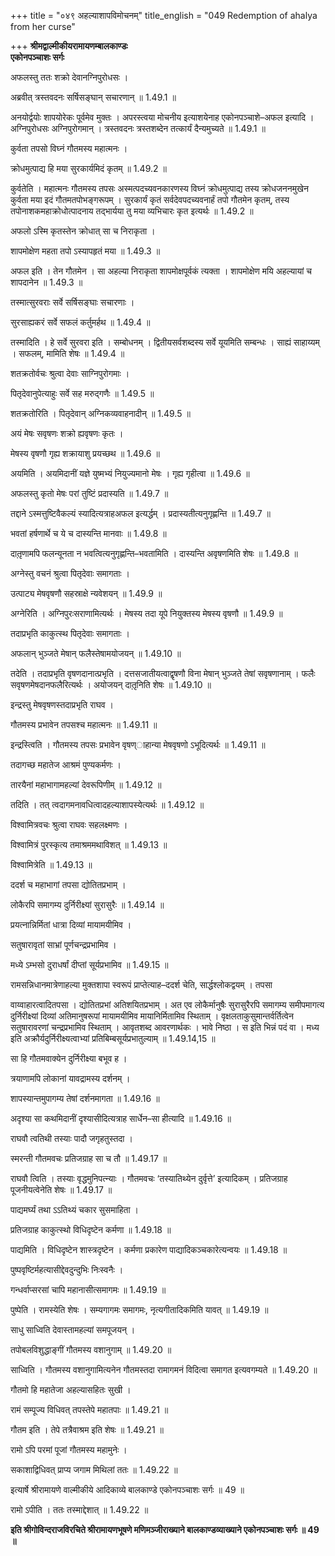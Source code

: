 +++
title = "०४९ अहल्याशापविमोचनम्"
title_english = "049 Redemption of ahalya from her curse"

+++
**श्रीमद्वाल्मीकीयरामायणम्बालकाण्डः  
एकोनपञ्चाशः सर्गः**

अफलस्तु ततः शक्रो देवानग्निपुरोधसः ।

अब्रवीत् त्रस्तवदनः सर्षिसङ्घान् सचारणान् ॥ 1.49.1 ॥

अनयोर्द्वयोः शापयोरेकः पूर्वमेव मुक्तः । अपरस्त्वया मोचनीय इत्याशयेनाह एकोनपञ्चाशे–अफल इत्यादि । अग्निपुरोधसः अग्निपुरोगमान् । त्रस्तवदनः त्रस्तशब्देन तत्कार्यं दैन्यमुच्यते ॥ 1.49.1 ॥

कुर्वता तपसो विघ्नं गौतमस्य महात्मनः ।

क्रोधमुत्पाद्य हि मया सुरकार्यमिदं कृतम् ॥ 1.49.2 ॥

कुर्वतेति । महात्मनः गौतमस्य तपसः अस्मत्पदच्यवनकारणस्य विघ्नं क्रोधमुत्पाद्य तस्य क्रोधजननमुखेन कुर्वता मया इदं गौतमतपोभङ्गरूपम् । सुरकार्यं कृतं सर्वदेवपदच्यवनार्हं तपो गौतमेन कृतम्, तस्य तपोनाशकमहाक्रोधोत्पादनाय तद्भार्यया तु मया व्यभिचारः कृत इत्यर्थः ॥ 1.49.2 ॥

अफलो ऽस्मि कृतस्तेन क्रोधात् सा च निराकृता ।

शापमोक्षेण महता तपो ऽस्यापहृतं मया ॥ 1.49.3 ॥

अफल इति । तेन गौतमेन । सा अहल्या निराकृता शापमोक्षपूर्वकं त्यक्ता । शापमोक्षेण मयि अहल्यायां च शापदानेन ॥ 1.49.3 ॥

तस्मात्सुरवराः सर्वे सर्षिसङ्घाः सचारणाः ।

सुरसाह्यकरं सर्वे सफलं कर्तुमर्हथ ॥ 1.49.4 ॥

तस्मादिति । हे सर्वे सुरवरा इति । सम्बोधनम् । द्वितीयसर्वशब्दस्य सर्वे यूयमिति सम्बन्धः । साह्यं साहाय्यम् । सफलम्, मामिति शेषः ॥ 1.49.4 ॥

शतक्रतोर्वचः श्रुत्वा देवाः साग्निपुरोगमाः ।

पितृदेवानुपेत्याहुः सर्वे सह मरुद्गणैः ॥ 1.49.5 ॥

शतक्रतोरिति । पितृदेवान् अग्निकव्यवाहनादीन् ॥ 1.49.5 ॥

अयं मेषः सवृषणः शक्रो ह्यवृषणः कृतः ।

मेषस्य वृषणौ गृह्य शक्रायाशु प्रयच्छथ ॥ 1.49.6 ॥

अयमिति । अयमिदानीं यज्ञे युष्मभ्यं नियुज्यमानो मेषः । गृह्य गृहीत्वा ॥ 1.49.6 ॥

अफलस्तु कृतो मेषः परां तुष्टिं प्रदास्यति ॥ 1.49.7 ॥

तद्दाने ऽस्मत्तुष्टिवैकल्यं स्यादित्यत्राहअफल इत्यर्द्धम् । प्रदास्यतीत्यनुगृह्णन्ति ॥ 1.49.7 ॥

भवतां हर्षणार्थे च ये च दास्यन्ति मानवाः ॥ 1.49.8 ॥

दातृ़णामपि फलन्यूनता न भवत्वित्यनुगृह्णन्ति–भवतामिति । दास्यन्ति अवृषणमिति शेषः ॥ 1.49.8 ॥

अग्नेस्तु वचनं श्रुत्वा पितृदेवाः समागताः ।

उत्पाट्य मेषवृषणौ सहस्राक्षे न्यवेशयन् ॥ 1.49.9 ॥

अग्नेरिति । अग्निपुरःसराणामित्यर्थः । मेषस्य तदा यूपे नियुक्तस्य मेषस्य वृषणौ ॥ 1.49.9 ॥

तदाप्रभृति काकुत्स्थ पितृदेवाः समागताः ।

अफलान् भुञ्जते मेषान् फलैस्तेषामयोजयन् ॥ 1.49.10 ॥

तदेति । तदाप्रभृति वृषणदानात्प्रभृति । दत्तसजातीयत्वाद्वृषणौ विना मेषान् भुञ्जते तेषां सवृषणानाम् । फलैः सवृषणमेषदानफलैरित्यर्थः । अयोजयन् दातृ़निति शेषः ॥ 1.49.10 ॥

इन्द्रस्तु मेषवृषणस्तदाप्रभृति राघव ।

गौतमस्य प्रभावेन तपसश्च महात्मनः ॥ 1.49.11 ॥

इन्द्रस्त्विति । गौतमस्य तपसः प्रभावेन वृषण्ाहान्या मेषवृषणो ऽभूदित्यर्थः ॥ 1.49.11 ॥

तदागच्छ महातेज आश्रमं पुण्यकर्मणः ।

तारयैनां महाभागामहल्यां देवरूपिणीम् ॥ 1.49.12 ॥

तदिति । तत् त्वदागमनावधित्वादहल्याशापस्येत्यर्थः ॥ 1.49.12 ॥

विश्वामित्रवचः श्रुत्वा राघवः सहलक्ष्मणः ।

विश्वामित्रं पुरस्कृत्य तमाश्रममथाविशत् ॥ 1.49.13 ॥

विश्वामित्रेति ॥ 1.49.13 ॥

ददर्श च महाभागां तपसा द्योतितप्रभाम् ।

लोकैरपि समागम्य दुर्निरीक्ष्यां सुरासुरैः ॥ 1.49.14 ॥

प्रयत्नान्निर्मितां धात्रा दिव्यां मायामयीमिव ।

सतुषारावृतां साभ्रां पूर्णचन्द्रप्रभामिव ।

मध्ये ऽम्भसो दुराधर्षां दीप्तां सूर्यप्रभामिव ॥ 1.49.15 ॥

रामसन्निधानमात्रेणाहल्या मुक्तशापा स्वरूपं प्राप्तेत्याह–ददर्श चेति, सार्द्धश्लोकद्वयम् । तपसा

वाय्वाहारत्वादितपसा । द्योतितप्रभां अतिशयितप्रभाम् । अत एव लोकैर्मानुषैः सुरासुरैरपि समागम्य समीपमागत्य दुर्निरीक्ष्यां दिव्यां अतिमानुषरूपां मायामयीमिव मायानिर्मितामिव स्थिताम् । वृक्षलताकुसुमान्तर्वर्तित्वेन सतुषारावरणां चन्द्रप्रभामिव स्थिताम् । आवृतशब्द आवरणार्थकः । भावे निष्ठा । स इति भिन्नं पदं वा । मध्य इति अक्रौर्यदुर्निरीक्ष्यत्वाभ्यां प्रतिबिम्बसूर्यप्रभातुल्याम् ॥ 1.49.14,15 ॥

सा हि गौतमवाक्येन दुर्निरीक्ष्या बभूव ह ।

त्रयाणामपि लोकानां यावद्रामस्य दर्शनम् ।

शापस्यान्तमुपागम्य तेषां दर्शनमागता ॥ 1.49.16 ॥

अदृश्या सा कथमिदानीं दृश्यासीदित्यत्राह सार्धेन–सा हीत्यादि ॥ 1.49.16 ॥

राघवौ त्वतिथी तस्याः पादौ जगृहतुस्तदा ।

स्मरन्ती गौतमवचः प्रतिजग्राह सा च तौ ॥ 1.49.17 ॥

राघवौ त्विति । तस्याः वृद्धमुनिपत्न्याः । गौतमवचः ‘तस्यातिथ्येन दुर्वृत्ते’ इत्यादिकम् । प्रतिजग्राह पूजनीयत्वेनेति शेषः ॥ 1.49.17 ॥

पाद्यमर्घ्यं तथा ऽऽतिथ्यं चकार सुसमाहिता ।

प्रतिजग्राह काकुत्स्थो विधिदृष्टेन कर्मणा ॥ 1.49.18 ॥

पाद्यमिति । विधिदृष्टेन शास्त्रदृष्टेन । कर्मणा प्रकारेण पाद्यादिकञ्चकारेत्यन्वयः ॥ 1.49.18 ॥

पुष्पवृष्टिर्महत्यासीद्देवदुन्दुभिः निःस्वनैः ।

गन्धर्वाप्सरसां चापि महानासीत्समागमः ॥ 1.49.19 ॥

पुष्पेति । रामस्येति शेषः । सम्यगागमः समागमः, नृत्यगीतादिकमिति यावत् ॥ 1.49.19 ॥

साधु साध्विति देवास्तामहल्यां समपूजयन् ।

तपोबलविशुद्धाङ्गीं गौतमस्य वशानुगाम् ॥ 1.49.20 ॥

साध्विति । गौतमस्य वशानुगामित्यनेन गौतमस्तदा रामागमनं विदित्वा समागत इत्यवगम्यते ॥ 1.49.20 ॥

गौतमो हि महातेजा अहल्यासहितः सुखी ।

रामं सम्पूज्य विधिवत् तपस्तेपे महातपाः ॥ 1.49.21 ॥

गौतम इति । तेपे तत्रैवाश्रम इति शेषः ॥ 1.49.21 ॥

रामो ऽपि परमां पूजां गौतमस्य महामुनेः ।

सकाशाद्विधिवत् प्राप्य जगाम मिथिलां ततः ॥ 1.49.22 ॥

इत्यार्षे श्रीरामायणे वाल्मीकीये आदिकाव्ये बालकाण्डे एकोनपञ्चाशः सर्गः ॥ 49 ॥

रामो ऽपीति । ततः तस्माद्देशात् ॥ 1.49.22 ॥

**इति श्रीगोविन्दराजविरचिते श्रीरामायणभूषणे मणिमञ्जीराख्याने बालकाण्डव्याख्याने एकोनपञ्चाशः सर्गः ॥ 49 ॥**
